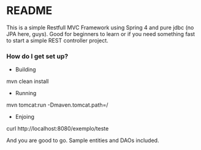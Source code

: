 # README #

This is a simple Restfull MVC Framework using Spring 4 and pure jdbc (no JPA here, guys). Good for beginners to learn or if you need something fast to start a simple REST controller project.


### How do I get set up? ###

* Building

mvn clean install

* Running

mvn tomcat:run -Dmaven.tomcat.path=/

* Enjoing

curl http://localhost:8080/exemplo/teste

And you are good to go.
Sample entities and DAOs included.

